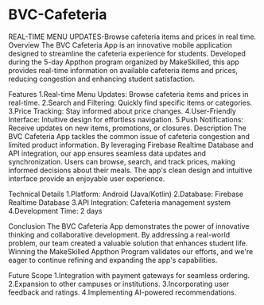 # BVC-Cafeteria
REAL-TIME MENU UPDATES-Browse cafeteria items and prices in real time.
Overview
The BVC Cafeteria App is an innovative mobile application designed to streamline the cafeteria experience for students. Developed during the 5-day Appthon program organized by MakeSkilled, this app provides real-time information on available cafeteria items and prices, reducing congestion and enhancing student satisfaction.

Features
1.Real-time Menu Updates: Browse cafeteria items and prices in real-time.
2.Search and Filtering: Quickly find specific items or categories.
3.Price Tracking: Stay informed about price changes.
4.User-Friendly Interface: Intuitive design for effortless navigation.
5.Push Notifications: Receive updates on new items, promotions, or closures.
Description
The BVC Cafeteria App tackles the common issue of cafeteria congestion and limited product information. By leveraging Firebase Realtime Database and API integration, our app ensures seamless data updates and synchronization. Users can browse, search, and track prices, making informed decisions about their meals. The app's clean design and intuitive interface provide an enjoyable user experience.

Technical Details
1.Platform: Android (Java/Kotlin)
2.Database: Firebase Realtime Database
3.API Integration: Cafeteria management system
4.Development Time: 2 days

Conclusion
The BVC Cafeteria App demonstrates the power of innovative thinking and collaborative development. By addressing a real-world problem, our team created a valuable solution that enhances student life. Winning the MakeSkilled Appthon Program validates our efforts, and we're eager to continue refining and expanding the app's capabilities.

Future Scope
1.Integration with payment gateways for seamless ordering.
2.Expansion to other campuses or institutions.
3.Incorporating user feedback and ratings.
4.Implementing AI-powered recommendations.
